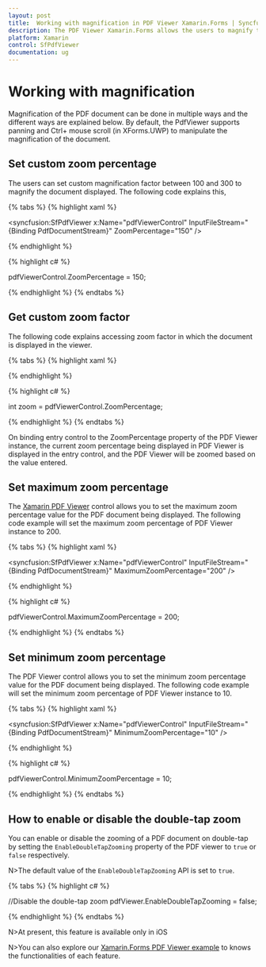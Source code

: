 ```yaml
---
layout: post
title:  Working with magnification in PDF Viewer Xamarin.Forms | Syncfusion
description: The PDF Viewer Xamarin.Forms allows the users to magnify the PDF documents in multiple ways like setting maximum, minimum and custom zoom percentage.
platform: Xamarin
control: SfPdfViewer
documentation: ug
---
```


# Working with magnification

Magnification of the PDF document can be done in multiple ways and the different ways are explained below. By default, the PdfViewer supports panning and Ctrl+ mouse scroll (in XForms.UWP) to manipulate the magnification of the document.

## Set custom zoom percentage

The users can set custom magnification factor between 100 and 300 to magnify the document displayed. The following code explains this,

{% tabs %}
{% highlight xaml %}

<syncfusion:SfPdfViewer x:Name="pdfViewerControl" InputFileStream="{Binding PdfDocumentStream}" ZoomPercentage="150" />

{% endhighlight %}

{% highlight c# %}

pdfViewerControl.ZoomPercentage = 150;

{% endhighlight %}
{% endtabs %}

## Get custom zoom factor

The following code explains accessing zoom factor in which the document is displayed in the viewer.

{% tabs %}
{% highlight xaml %}

<Entry Keyboard="Numeric" FontSize="18" x:Name="zoomPercentage" HorizontalTextAlignment="Center" VerticalOptions="Center" Text="{Binding ZoomPercentage, Source={x:Reference Name=pdfViewerControl}}"/>

{% endhighlight %}

{% highlight c# %}

int zoom = pdfViewerControl.ZoomPercentage;

{% endhighlight %}
{% endtabs %}

On binding entry control to the ZoomPercentage property of the PDF Viewer instance, the current zoom percentage being displayed in PDF Viewer is displayed in the entry control, and the PDF Viewer will be zoomed based on the value entered.

## Set maximum zoom percentage

The [Xamarin PDF Viewer](https://www.syncfusion.com/xamarin-ui-controls/xamarin-pdf-viewer) control allows you to set the maximum zoom percentage value for the PDF document being displayed. The following code example will set the maximum zoom percentage of PDF Viewer instance to 200.

{% tabs %}
{% highlight xaml %}

<syncfusion:SfPdfViewer x:Name="pdfViewerControl" InputFileStream="{Binding PdfDocumentStream}" MaximumZoomPercentage="200" />

{% endhighlight %}

{% highlight c# %}

pdfViewerControl.MaximumZoomPercentage = 200;

{% endhighlight %}
{% endtabs %}

## Set minimum zoom percentage

The PDF Viewer control allows you to set the minimum zoom percentage value for the PDF document being displayed. The following code example will set the minimum zoom percentage of PDF Viewer instance to 10.

{% tabs %}
{% highlight xaml %}

<syncfusion:SfPdfViewer x:Name="pdfViewerControl" InputFileStream="{Binding PdfDocumentStream}" MinimumZoomPercentage="10" />

{% endhighlight %}

{% highlight c# %}

pdfViewerControl.MinimumZoomPercentage = 10;

{% endhighlight %}
{% endtabs %}

## How to enable or disable the double-tap zoom

You can enable or disable the zooming of a PDF document on double-tap by setting the `EnableDoubleTapZooming` property of the PDF viewer to `true` or `false` respectively.

N>The default value of the `EnableDoubleTapZooming` API is set to `true`. 

{% tabs %}
{% highlight c# %}

//Disable the double-tap zoom
pdfViewer.EnableDoubleTapZooming = false;

{% endhighlight %}
{% endtabs %}

N>At present, this feature is available only in iOS

N>You can also explore our [Xamarin.Forms PDF Viewer example](https://github.com/syncfusion/xamarin-demos/tree/master/Forms/PdfViewer) to knows the functionalities of each feature.